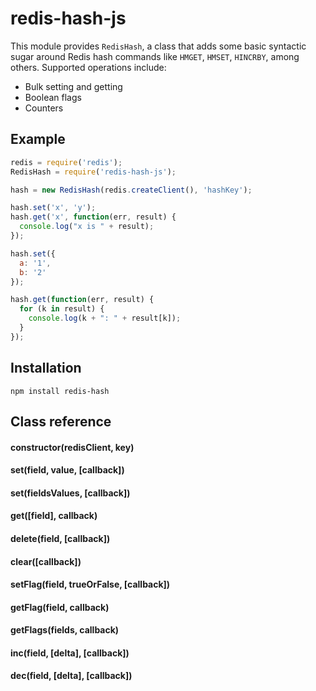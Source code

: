 # redis-hash-js

This module provides `RedisHash`, a class that adds some basic syntactic sugar around Redis hash commands like `HMGET`, `HMSET`, `HINCRBY`, among others. Supported operations include:

- Bulk setting and getting
- Boolean flags
- Counters

## Example

```js
redis = require('redis');
RedisHash = require('redis-hash-js');

hash = new RedisHash(redis.createClient(), 'hashKey');

hash.set('x', 'y');
hash.get('x', function(err, result) {
  console.log("x is " + result);
});

hash.set({
  a: '1',
  b: '2'
});

hash.get(function(err, result) {
  for (k in result) {
    console.log(k + ": " + result[k]);
  }
});
```

## Installation

    npm install redis-hash

## Class reference

#### constructor(redisClient, key)

#### set(field, value, [callback])
#### set(fieldsValues, [callback])

#### get([field], callback)

#### delete(field, [callback])

#### clear([callback])

#### setFlag(field, trueOrFalse, [callback])

#### getFlag(field, callback)
#### getFlags(fields, callback)

#### inc(field, [delta], [callback])

#### dec(field, [delta], [callback])